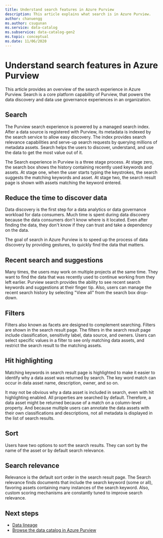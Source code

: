 ```yaml
---
title: Understand search features in Azure Purview
description: This article explains what search is in Azure Purview.
author: chanuengg
ms.author: csugunan
ms.service: data-catalog
ms.subservice: data-catalog-gen2
ms.topic: conceptual
ms.date: 11/06/2020
---
```


# Understand search features in Azure Purview

This article provides an overview of the search experience in Azure Purview. Search is a core platform capability of Purview, that powers the data discovery and data use governance experiences in an organization.

## Search

The Purview search experience is powered by a managed search index. After a data source is registered with Purview, its metadata is indexed by the search service to allow easy discovery. The index provides search relevance capabilities and serve-up search requests by querying millions of metadata assets. Search helps the users to discover, understand, and use the data to get the most value out of it.

The Search experience in Purview is a three stage process. At stage zero, the search box shows the history containing recently used keywords and assets. At stage one, when the user starts typing the keystrokes, the search suggests the matching keywords and asset. At stage two, the search result page is shown with assets matching the keyword entered.

## Reduce the time to discover data

Data discovery is the first step for a data analytics or data governance workload for data consumers. Much time is spent during data discovery because the data consumers don't know where is it located. Even after finding the data, they don't know if they can trust and take a dependency on the data. 

The goal of search in Azure Purview is to speed up the process of data discovery by providing gestures, to quickly find the data that matters.

## Recent search and suggestions

Many times, the users may work on multiple projects at the same time. They want to find the data that was recently used to continue working from they left earlier. Purview search provides the ability to see recent search keywords and suggestions at their finger tip. Also, users can manage the recent search history by selecting "View all" from the search box drop-down.

## Filters

Filters also known as facets are designed to complement searching. Filters are shown in the search result page. The filters in the search result page include classification, sensitivity label, data source, and owners. Users can select specific values in a filter to see only matching data assets, and restrict the search result to the matching assets.

## Hit highlighting

Matching keywords in search result page is highlighted to make it easier to identify why a data asset was returned by search. The key word match can occur in data asset name, description, owner, and so on.

It may not be obvious why a data asset is included in search, even with hit highlighting enabled. All properties are searched by default. Therefore, a data asset might be returned because of a match on a column-level property. And because multiple users can annotate the data assets with their own classifications and descriptions, not all metadata is displayed in the list of search results.

## Sort

Users have two options to sort the search results. They can sort by the name of the asset or by default search relevance. 

## Search relevance 

Relevance is the default sort order in the search result page. The Search relevance finds documents that include the search keyword (some or all), favoring assets containing many instances of the search keyword. Also, custom scoring mechanisms are constantly tuned to improve search relevance.

## Next steps

- [Data lineage](data-lineage.md)
- [Browse the data catalog in Azure Purview](how-to-browse-catalog.md)
